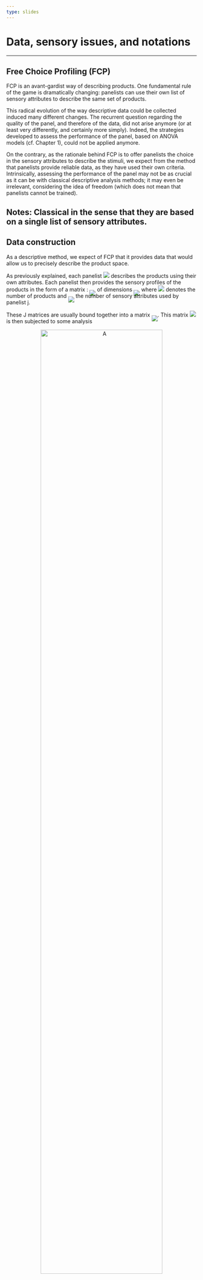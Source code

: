 ```yaml
---
type: slides
---
```




#  Data, sensory issues, and notations

---

## Free Choice Profiling (FCP)

FCP is an avant-gardist way of describing products. One fundamental rule of the game is dramatically changing: panelists can use their own list of sensory attributes to describe the same set of products.

This radical evolution of the way descriptive data could be collected induced many different changes. The recurrent question regarding the quality of the panel, and therefore of the data, did not arise anymore (or at least very differently, and certainly more simply). Indeed, the strategies developed to assess the performance of the panel, based on ANOVA models (cf. Chapter 1), could not be applied anymore.

On the contrary, as the rationale behind FCP is to offer panelists the choice in the sensory attributes to describe the stimuli, we expect from the method that panelists provide reliable data, as they have used their own criteria. Intrinsically, assessing the performance of
the panel may not be as crucial as it can be with classical descriptive analysis methods; it may even be irrelevant, considering the idea of freedom (which does not mean that panelists cannot be trained).

Notes: Classical in the sense that they are based on a single list of sensory attributes.
---

## Data construction 

As a descriptive method, we expect of FCP that it provides data that would allow us to precisely describe the product space.

As previously explained, each panelist  <img src="https://render.githubusercontent.com/render/math?math=\,j \,(j\in\{1,...,J\})\,">  describes the products using their own attributes. Each panelist then provides the sensory profiles of the products in the form of a matrix : <img style="margin-bottom:-0.75rem" src="https://render.githubusercontent.com/render/math?math=\,\Large {X_{j}}\,"> of dimensions <img style="margin-bottom:-0.75rem" src="https://render.githubusercontent.com/render/math?math=\,\Large I\times K_{j}\,"> where <img style="margin-bottom:0rem" src="https://render.githubusercontent.com/render/math?math=\,\Large I\,"> denotes the number of products and <img style="margin-bottom:-0.75rem" src="https://render.githubusercontent.com/render/math?math=\,\Large K_{j}\,"> the number of sensory attributes used by panelist j.

These J matrices are usually bound together into a matrix <img style="margin-bottom:-0.75rem" src="https://render.githubusercontent.com/render/math?math=\,\Large X = [X_{1}\mid ...\mid X_{J}]\,">. This matrix <img style="margin-bottom:0rem" src="https://render.githubusercontent.com/render/math?math=\,\Large X\,">  is then subjected to some analysis

<center><img src="/MFA_Data_01.png" width="80%" alt="A" /></center>
---

Before choosing and presenting the analysis of such particular data, let’s present our expectations from them. The analysis of <img style="margin-bottom:0rem" src="https://render.githubusercontent.com/render/math?math=\,\Large X\,"> should provide a representation of the products based on the J matrices <img style="margin-bottom:-0.75rem" src="https://render.githubusercontent.com/render/math?math=\,\Large X{j}\,">. Similarly to the evaluation of the product space in QDA (cf. Chapter 2), the differences between products should be understandable and interpretable. However, such product configuration should not be related to one particular panelist only (_i.e._, the analysis should not be dominated by one matrix <img style="margin-bottom:-0.75rem" src="https://render.githubusercontent.com/render/math?math=\,\Large X{j}\,"> ), but should be balanced across the individual matrices. 

In other words, the different panelists’ points of view (associated with the individual matrices <img style="margin-bottom:-0.75rem" src="https://render.githubusercontent.com/render/math?math=\,\Large X{j}\,"> ) should be equally balanced in the analysis. Additionally, it would be interesting to compare, within the product configuration, the individual points of view (_i.e._, the J matrices) at different levels of interest: we would like to see what is common between the individual matrices, and what is specific to each of them.

As a matrix is associated with one panelist, this representation would help us in understanding the panelists, and therefore would help us in assessing some kind of performance of the panel, at least in terms of agreement: if all the individual judgments are projected close together regarding a given product, it can be concluded that the panelists are in agreement with the description of that product.

---

## MFA approach

As we will see, all these expectations are fulfilled by MFA. MFA is an exploratory multivariate method dedicated to the analysis of so-called multiple data tables, in the sense that one set of statistical individuals is described by several groups of variables. Without loss of generality, MFA is presented here within the framework of this chapter, _i.e._, when the different groups of data contain quantitative variables. In the following chapters, other examples involving MFA, in which the groups of variables are either qualitative or contingency tables, will be presented.

Notes: The methodology presented here can also be applied to Flash Profile data. Indeed, Flash Profile is a variation of Free Choice Profile, in which panelists are asked to rank (rather than rate) the products according to their own, freely defined, sensory attributes. By considering these ranks as quantitative scores (i.e., a low rank corresponds to a low intensity score), as it is often done in practice, the situation is identical to Free Choice Profile, and the same analyses do apply.

---

En optant pour un seul groupe pour les vins MOS1, MOS2 et ALSA et en les placant dans un repère quelconque on peut en déduire la position des 3 autres individus. On prend comme repère vertical les trois pays d'importation utilisé pour définir le précédent groupe : Canada, Belgique et Pays-Bas. 

Toutes leurs observations sont négatives donc on les positionne en bas à gauche. Le champagne (CHMP) possède des valeurs négatives pour les mêmes pays d'exportation que le précédent groupe définie donc on le met en haut à gauche. Le vin beaujolais (BOJO) se voit avoir toutes ses valeurs positives donc on le positionne en haut à droite. Le dernier vin, le Giro italien (GIRO) possède des valeurs positives pour les trois pays d'importation cités mais quelques valeurs négatives pour les autres pays donc on le met en bas à droite. 

<center><img src="/ACP_main.png" alt="ACP à la main" width="45%" /></center>

---

# Formalisons les notions !





